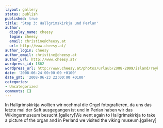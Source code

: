 ```yaml
---
layout: gallery
status: publish
published: true
title: 'Stop 3: Hallgrimskirkja und Perlan'
author:
  display_name: cheesy
  login: cheesy
  email: christine@cheesy.at
  url: http://www.cheesy.at/
author_login: cheesy
author_email: christine@cheesy.at
author_url: http://www.cheesy.at/
wordpress_id: 1862
wordpress_url: http://www.cheesy.at/photos/urlaub/2008-2009/island/reykjavik-flughafen/hallgrimskirkja-und-perlan/
date: '2008-06-24 00:00:00 +0100'
date_gmt: '2008-06-23 22:00:00 +0100'
categories:
- Uncategorized
comments: []
---
```

<!--:de-->In Hallgrimskirkja wollten wir nochmal die Orgel fotografieren, da uns das letzte mal der Saft ausgegangen ist und in Perlan haben wir das Wikingermuseum besucht.[gallery]<!--:--><!--:en-->We went again to Hallgrimskirkja to take a picture of the organ and in Perland we visited the viking museum.[gallery]<!--:-->
